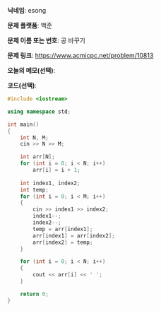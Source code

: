 **닉네임**: esong

**문제 플랫폼**: 백준

**문제 이름 또는 번호**: 공 바꾸기

**문제 링크**: https://www.acmicpc.net/problem/10813

**오늘의 메모(선택)**:

**코드(선택)**:

```cpp
#include <iostream>

using namespace std;

int main()
{
    int N, M;
    cin >> N >> M;

    int arr[N];
    for (int i = 0; i < N; i++)
        arr[i] = i + 1;
    
    int index1, index2;
    int temp;
    for (int i = 0; i < M; i++)
    {
        cin >> index1 >> index2;
        index1--;
        index2--;
        temp = arr[index1];
        arr[index1] = arr[index2];
        arr[index2] = temp; 
    }

    for (int i = 0; i < N; i++)
    {
        cout << arr[i] << ' ';
    }

    return 0;
}
```